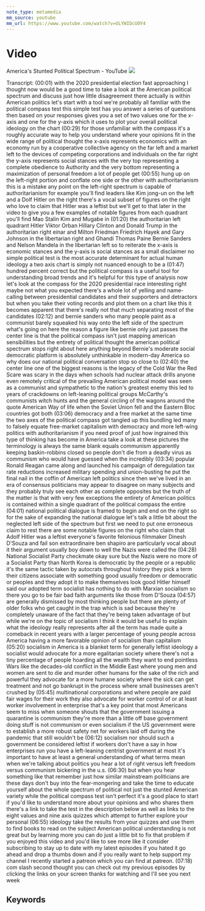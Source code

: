 ```yaml
---
note_type: metamedia
mm_source: youtube
mm_url: https://www.youtube.com/watch?v=ULYWIDcUOY4
---
```


# Video

America's Stunted Political Spectrum - YouTube
![](https://www.youtube.com/watch?v=ULYWIDcUOY4)

Transcript:
(00:01)  with the 2020 presidential election fast approaching I thought now would be a good time to take a look at the American political spectrum and discuss just how little disagreement there actually is within American politics let's start with a tool we're probably all familiar with the political compass test this simple test has you answer a series of questions then based on your responses gives you a set of two values one for the x-axis and one for the y-axis which it uses to plot your overall political ideology on the chart
(00:29) for those unfamiliar with the compass it's a roughly accurate way to help you understand where your opinions fit in the wide range of political thought the x-axis represents economics with an economy run by a cooperative collective agency on the far left and a market left to the devices of competing corporations and individuals on the far right the y-axis represents social stances with the very top representing a complete obedience to Authority and the very bottom representing a maximization of personal freedom a lot of people get
(00:55) hung up on the left-right portion and conflate one side or the other with authoritarianism this is a mistake any point on the left-right spectrum is capable of authoritarianism for example you'll find leaders like Kim jong-un on the left and a Dolf Hitler on the right there's a vocal subset of figures on the right who love to claim that Hitler was a leftist but we'll get to that later in the video to give you a few examples of notable figures from each quadrant you'll find Mao Stalin Kim and Mugabe in
(01:20) the authoritarian left quadrant Hitler Viktor Orban Hillary Clinton and Donald Trump in the authoritarian right einar and Milton Friedman Friedrich Hayek and Gary Johnson in the libertarian right and Ghandi Thomas Paine Bernie Sanders and Nelson Mandela in the libertarian left so to reiterate the x-axis is economic stances and the y-axis is social stances as a small disclaimer no simple political test is the most accurate determinant for actual human ideology a two axis chart is simply not nuanced enough to be a
(01:47) hundred percent correct but the political compass is a useful tool for understanding broad trends and it's helpful for this type of analysis now let's look at the compass for the 2020 presidential race interesting right maybe not what you expected there's a whole lot of yelling and name-calling between presidential candidates and their supporters and detractors but when you take their voting records and plot them on a chart like this it becomes apparent that there's really not that much separating most of the candidates
(02:12) and bernie sanders who many people paint as a communist barely squeaked his way onto the left side of the spectrum what's going on here the reason a figure like bernie only just passes the center line is that the political compass isn't just mapping american sensibilities but the entirety of political thought the american political spectrum stops right about here anything beyond Bernie's moderate social democratic platform is absolutely unthinkable in modern-day America so why does our national political conversation stop so close to
(02:40) the center line one of the biggest reasons is the legacy of the Cold War the Red Scare was scary in the days when schools had nuclear attack drills anyone even remotely critical of the prevailing American political model was seen as a communist and sympathetic to the nation's greatest enemy this led to years of crackdowns on left-leaning political groups McCarthy's communists witch hunts and the general circling of the wagons around the quote American Way of life when the Soviet Union fell and the Eastern Bloc countries got both
(03:06) democracy and a free market at the same time the two axes of the political compass got tangled up this bundling led many to falsely equate free-market capitalism with democracy and more left-wing politics with authoritarianism if you need proof of just how ingrained this type of thinking has become in America take a look at these pictures the terminology is always the same blank equals communism apparently keeping baskin-robbins closed so people don't die from a deadly virus as communism who would have guessed when the incredibly
(03:34) popular Ronald Reagan came along and launched his campaign of deregulation tax rate reductions increased military spending and union-busting he put the final nail in the coffin of American left politics since then we've lived in an era of consensus politicians may appear to disagree on many subjects and they probably truly see each other as complete opposites but the truth of the matter is that with very few exceptions the entirety of American politics is contained within a single quadrant of the political compass the entire
(04:01) national political dialogue is framed to begin and end on the right so for the sake of expanding the national dialogue let's talk a little bit about the neglected left side of the spectrum but first we need to put one erroneous claim to rest there are some notable figures on the right who claim that Adolf Hitler was a leftist everyone's favorite felonious filmmaker Dinesh D'Souza and fail son extraordinaire ben shapiro are particularly vocal about it their argument usually boy down to well the Nazis were called the
(04:28) National Socialist Party checkmate okay sure but the Nazis were no more of a Socialist Party than North Korea is democratic by the people or a republic it's the same tactic taken by autocrats throughout history they pick a term their citizens associate with something good usually freedom or democratic or peoples and they adopt it to make themselves look good Hitler himself said our adopted term socialist has nothing to do with Marxian socialism so there you go to be fair bad faith arguments like those from D'Souza
(04:57) are generally dismissed by most thinking people but there are plenty of older folks who get caught in the trap which is sad because they're completely unaware of the fact that they're being taken advantage of but while we're on the topic of socialism I think it would be useful to explain what the ideology really represents after all the term has made quite a comeback in recent years with a larger percentage of young people across America having a more favorable opinion of socialism than capitalism
(05:20) socialism in America is a blanket term for generally leftist ideology a socialist would advocate for a more egalitarian society where there's not a tiny percentage of people hoarding all the wealth they want to end pointless Wars like the decades-old conflict in the Middle East where young men and women are sent to die and murder other humans for the sake of the rich and powerful they advocate for a more humane society where the sick can get treatment and not go bankrupt in the process where small businesses aren't crushed by
(05:45) multinational corporations and where people are paid fair wages for their work they also advocate for worker control of or at least worker involvement in enterprise that's a key point that most Americans seem to miss when someone shouts that the government issuing a quarantine is communism they're more than a little off base government doing stuff is not communism or even socialism if the US government were to establish a more robust safety net for workers laid off during the pandemic that still wouldn't be
(06:12) socialism nor should such a government be considered leftist if workers don't have a say in how enterprises run you have a left-leaning centrist government at most it's important to have at least a general understanding of what terms mean when we're talking about politics you hear a lot of right versus left freedom versus communism bickering in the u.s.
(06:30) but when you hear something like that remember just how similar mainstream politicians are these days don't buy into the fear-mongering and take the time to educate yourself about the whole spectrum of political not just the stunted American variety while the political compass test isn't perfect it's a good place to start if you'd like to understand more about your opinions and who shares them there's a link to take the test in the description below as well as links to the eight values and nine axis quizzes which attempt to further explore your personal
(06:55) ideology take the results from your quizzes and use them to find books to read on the subject American political understanding is not great but by learning more you can do just a little bit to fix that problem if you enjoyed this video and you'd like to see more like it consider subscribing to stay up to date with my latest episodes if you hated it go ahead and drop a thumbs down and if you really want to help support my channel I recently started a patreon which you can find at patreon.
(07:18) com slash second thought you can check out my previous episodes by clicking the links on your screen thanks for watching and I'll see you next week


## Keywords